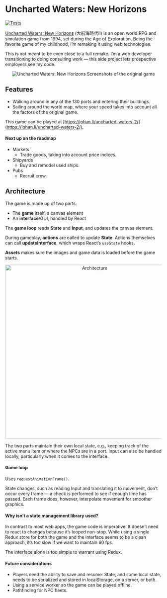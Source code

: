 # Uncharted Waters: New Horizons

[![Tests](https://github.com/JohanLi/uncharted-waters-2/actions/workflows/tests.yml/badge.svg)](https://github.com/JohanLi/uncharted-waters-2/actions/workflows/tests.yml)

[Uncharted Waters: New Horizons](https://en.wikipedia.org/wiki/Uncharted_Waters#Uncharted_Waters:_New_Horizons)
(大航海時代II) is an open world RPG and simulation game from 1994, set during
the Age of Exploration. Being the favorite game of my childhood, I’m remaking
it using web technologies.

This is not meant to be even close to a full remake. I’m a web developer
transitioning to doing consulting work — this side project lets prospective
employers see my code.

<p align="center">
  <img src="https://media.githubusercontent.com/media/JohanLi/uncharted-waters-2/readme-assets/uncharted-waters-2.png" alt="Uncharted Waters: New Horizons">
  Screenshots of the original game
</p>

## Features

- Walking around in any of the 130 ports and entering their buildings.
- Sailing around the world map, where your speed takes into account all the
  factors of the original game.

This game can be played at [https://johan.li/uncharted-waters-2/](https://johan.li/uncharted-waters-2/).

#### Next up on the roadmap

- Markets
  - Trade goods, taking into account price indices.
- Shipyards
  - Buy and remodel used ships.
- Pubs
  - Recruit crew.

## Architecture

The game is made up of two parts:
- The **game** itself, a canvas element
- An **interface**/GUI, handled by React

The **game loop** reads **State** and **Input**, and updates the canvas element.

During gameplay, **actions** are called to update **State**. Actions themselves
can call **updateInterface**, which wraps React’s `useState` hooks.

**Assets** makes sure the images and game data is loaded before the game starts.

<p align="center">
  <img src="https://media.githubusercontent.com/media/JohanLi/uncharted-waters-2/readme-assets/architecture.png" alt="Architecture" width="560">
</p>

The two parts maintain their own local state, e.g., keeping track of the
active menu item or where the NPCs are in a port. Input can also be handled
locally, particularly when it comes to the interface.

#### Game loop

Uses `requestAnimationFrame()`.

State changes, such as reading Input and translating it to movement, don’t
occur every frame — a check is performed to see if enough time has passed.
Each frame does, however, interpolate movement for smoother graphics.

#### Why isn’t a state management library used?

In contrast to most web apps, the game code is imperative. It doesn’t need
to react to changes because it’s looped non-stop. While using a single
Redux store for both the game and the interface seems to be a clean approach,
it’s too slow if we want to maintain 60 fps.

The interface alone is too simple to warrant using Redux.

#### Future considerations

- Players need the ability to save and resume: State, and some local state,
  needs to be serialized and stored in localStorage, on a server, or both.
- Using a service worker so the game can be played offline.
- Pathfinding for NPC fleets.
